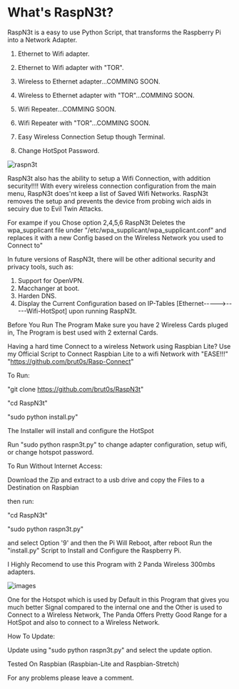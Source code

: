 # What's RaspN3t?

RaspN3t is a easy to use Python Script, that transforms the Raspberry Pi into a Network Adapter.

  1. Ethernet to Wifi adapter.
  
  2. Ethernet to Wifi adapter with "TOR".
  
  3. Wireless to Ethernet adapter...COMMING SOON.
  
  4. Wireless to Ethernet adapter with "TOR"...COMMING SOON.
  
  5. Wifi Repeater...COMMING SOON.
  
  6. Wifi Repeater with "TOR"...COMMING SOON.
  
  7. Easy Wireless Connection Setup though Terminal.
  
  8. Change HotSpot Password.
  


![raspn3t](https://user-images.githubusercontent.com/25351355/42127537-883f00dc-7c68-11e8-9291-1ca9af678382.png)



RaspN3t also has the ability to setup a Wifi Connection, with addition security!!!!
With every wireless connection configuration from the main menu, RaspN3t does'nt keep a list of Saved Wifi Networks.
RaspN3t removes the setup and prevents the device from probing wich aids in secuiry due to Evil Twin Attacks.

For exampe if you Chose option 2,4,5,6 RaspN3t Deletes the wpa_supplicant file under "/etc/wpa_supplicant/wpa_supplicant.conf"
and replaces it with a new Config based on the Wireless Network you used to Connect to"

In future versions of RaspN3t, there will be other aditional security and privacy tools, such as:

 1. Support for OpenVPN.
 2. Macchanger at boot.
 3. Harden DNS.
 4. Display the Current Configuration based on IP-Tables [Ethernet----->-----Wifi-HotSpot] upon running RaspN3t.
  
 
Before You Run The Program Make sure you have 2 Wireless Cards pluged in, The Program is best used with 2 external Cards.
 
Having a hard time Connect to a wireless Network using Raspbian Lite?
Use my Official Script to Connect Raspbian Lite to a wifi Network with "EASE!!!"
"https://github.com/brut0s/Rasp-Connect"
 
 
 
 
 To Run:
 
 "git clone https://github.com/brut0s/RaspN3t"
 
 "cd RaspN3t"
 
 "sudo python install.py"
 
 The Installer will install and configure the HotSpot

 Run "sudo python raspn3t.py"
 to change adapter configuration, setup wifi, or change hotspot password.
 
 
 
 To Run Without Internet Access:
 
 Download the Zip and extract to a usb drive and copy the Files to a Destination on Raspbian
 
 then run:
 
 "cd RaspN3t"
 
 "sudo python raspn3t.py"
 
and select Option '9' and then the Pi Will Reboot, after reboot Run the "install.py" Script to Install and Configure the Raspberry Pi.
 
 
I Highly Recomend to use this Program with 2 Panda Wireless 300mbs adapters.

![images](https://user-images.githubusercontent.com/25351355/42129431-2bdbec9a-7c92-11e8-80d9-b8ab35340127.jpeg)

One for the Hotspot which is used by Default in this Program that gives you much better Signal compared to the internal one
and the Other is used to Connect to a Wireless Network, 
The Panda Offers Pretty Good Range for a HotSpot and also to connect to a Wireless Network. 
 
 

How To Update:

Update using "sudo python raspn3t.py" and select the update option.

Tested On Raspbian (Raspbian-Lite and Raspbian-Stretch)

For any problems please leave a comment.


